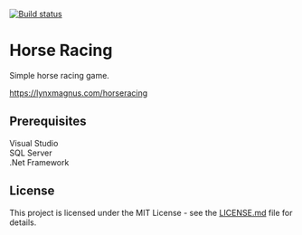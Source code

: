 [![Build status](https://johnwatson484.visualstudio.com/John%20D%20Watson/_apis/build/status/Horse%20Racing)](https://johnwatson484.visualstudio.com/John%20D%20Watson/_build/latest?definitionId=10)

# Horse Racing

Simple horse racing game.

https://lynxmagnus.com/horseracing

## Prerequisites

Visual Studio  
SQL Server  
.Net Framework

## License

This project is licensed under the MIT License - see the [LICENSE.md](LICENSE.md) file for details.
